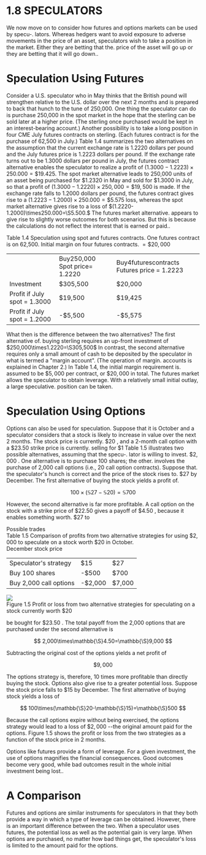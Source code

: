 # 1.8 SPECULATORS  

We now move on to consider how futures and options markets can be used by specu-. lators. Whereas hedgers want to avoid exposure to adverse movements in the price of an asset, speculators wish to take a position in the market. Either they are betting that the. price of the asset will go up or they are betting that it will go down..  

# Speculation Using Futures  

Consider a U.S. speculator who in May thinks that the British pound will strengthen relative to the U.S. dollar over the next 2 months and is prepared to back that hunch to the tune of 250,000. One thing the speculator can do is purchase 250,000 in the spot market in the hope that the sterling can be sold later at a higher price. (The sterling once purchased would be kept in an interest-bearing account.) Another possibility is to take a long position in four CME July futures contracts on sterling. (Each futures contract is for the purchase of 62,500 in July.) Table 1.4 summarizes the two alternatives on the assumption that the current exchange rate is 1.2220 dollars per pound and the July futures price is 1.2223 dollars per pound. If the exchange rate turns out to be 1.3000 dollars per pound in July, the futures contract alternative enables the speculator to realize a profit of $(1.3000-1.2223)\times250.000=\$19.425.$ The spot market alternative leads to 250,000 units of an asset being purchased for $\$1.2320$ in May and sold for $\$1.3000$ in July, so that a profit of $(1.3000-1.2220)\times250,000=\$19,500$ is made. If the exchange rate falls to 1.2000 dollars per pound, the futures contract gives rise to a $(1.2223-1.2000)\times250.000=\$5.575$ loss, whereas the spot market alternative gives rise to a loss of $(1.2220-1.2000)\times250.000=\S5.500.$ The futures market alternative. appears to give rise to slightly worse outcomes for both scenarios. But this is because the calculations do not reflect the interest that is earned or paid..  

Table 1.4 Speculation using spot and futures contracts. One futures contract is on 62,500. Initial margin on four futures contracts. $=\$20,000$   


<html><body><table><tr><td></td><td>Buy250,000 Spot price= 1.2220</td><td>Buy4futurescontracts Futures price = 1.2223</td></tr><tr><td>Investment</td><td>$305,500</td><td>$20,000</td></tr><tr><td>Profit if July spot = 1.3000</td><td>$19,500</td><td>$19,425</td></tr><tr><td>Profit if July spot = 1.2000</td><td>-$5,500</td><td>-$5,575</td></tr></table></body></html>  

What then is the difference between the two alternatives? The first alternative of. buying sterling requires an up-front investment of $250,000\times1.2220=\S305,500$ In contrast, the second alternative requires only a small amount of cash to be deposited by the speculator in what is termed a "margin account". (The operation of margin. accounts is explained in Chapter 2.) In Table 1.4, the initial margin requirement is. assumed to be $\$5,000$ per contract, or $\$20,000$ in total. The futures market allows the speculator to obtain leverage. With a relatively small initial outlay, a large speculative. position can be taken.  

# Speculation Using Options  

Options can also be used for speculation. Suppose that it is October and a speculator considers that a stock is likely to increase in value over the next 2 months. The stock price is currently. $\$20$ , and a 2-month call option with a $\$23.50$ strike price is currently. selling for $\$1$ Table 1.5 illustrates two possible alternatives, assuming that the specu-. lator is willing to invest. $\$2,000$ . One alternative is to purchase 100 shares; the other. involves the purchase of 2,000 call options (i.e., 20 call option contracts). Suppose that. the speculator's hunch is correct and the price of the stock rises to. $\$27$ by December. The first alternative of buying the stock yields a profit of.  

$$
100\times(\mathbb{S}27-\mathbb{S}20)=\mathbb{S}700
$$  

However, the second alternative is far more profitable. A call option on the stock with a strike price of $\$22.50$ gives a payoff of $\$4.50$ , because it enables something worth. $\$27$ to  

Possible trades   
Table 1.5  Comparison of profits from two alternative strategies for using $\$2,000$ to speculate on a stock worth $\$20$ in October.   
December stock price   


<html><body><table><tr><td>Speculator's strategy</td><td>$15</td><td>$27</td></tr><tr><td>Buy 100 shares</td><td>-$500</td><td>$700</td></tr><tr><td>Buy 2,000 call options</td><td>-$2,000</td><td>$7,000</td></tr></table></body></html>  

![](ceb53bc9d550ea93be748ea27f04cae7ea824a7be0b24008b77391ec934b92ad.jpg)  
Figure 1.5 Profit or loss from two alternative strategies for speculating on a stock currently worth $\$20$  

be bought for $\$23.50$ . The total payoff from the 2,000 options that are purchased under the second alternative is  

$$
2,000\times\mathbb{\S}4.50=\mathbb{\S}9,000
$$  

Subtracting the original cost of the options yields a net profit of  

$$
\$9,000
$$  

The options strategy is, therefore, 10 times more profitable than directly buying the stock. Options also give rise to a greater potential loss. Suppose the stock price falls to $\$15$ by December. The first alternative of buying stock yields a loss of  

$$
100\times(\mathbb{\S}20-\mathbb{\S}15)=\mathbb{\S}500
$$  

Because the call options expire without being exercised, the options strategy would lead to a loss of $\$2,000$ --the original amount paid for the options. Figure 1.5 shows the profit or loss from the two strategies as a function of the stock price in 2 months.  

Options like futures provide a form of leverage. For a given investment, the use of options magnifies the financial consequences. Good outcomes become very good, while bad outcomes result in the whole initial investment being lost..  

# A Comparison  

Futures and options are similar instruments for speculators in that they both provide a way in which a type of leverage can be obtained. However, there is an important difference between the two. When a speculator uses futures, the potential loss as well as the potential gain is very large. When options are purchased, no matter how bad things get, the speculator's loss is limited to the amount paid for the options.  
